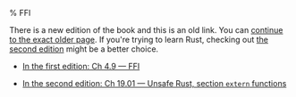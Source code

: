 % FFI

There is a new edition of the book and this is an old link.
You can [continue to the exact older page][1].
If you're trying to learn Rust, checking out [the second edition][2] might be a better choice.

* [In the first edition: Ch 4.9 — FFI][1]

* [In the second edition: Ch 19.01 — Unsafe Rust, section `extern` functions][2]


[1]: first-edition/ffi.html
[2]: second-edition/ch19-01-unsafe-rust.html#extern--functions-for-calling-external-code-are-unsafe
